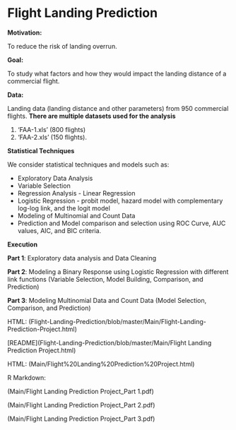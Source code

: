 # Flight Landing Prediction

**Motivation:** 

To reduce the risk of landing overrun.


**Goal:** 

To study what factors and how they would impact the landing distance of a commercial flight.


**Data:** 

Landing data (landing distance and other parameters) from 950 commercial flights. 
**There are multiple datasets used for the analysis**

1. ‘FAA-1.xls’ (800 flights)
2. ‘FAA-2.xls’ (150 flights).

**Statistical Techniques**


We consider statistical techniques and models such as:
* Exploratory Data Analysis
* Variable Selection
* Regression Analysis - Linear Regression
* Logistic Regression - probit model, hazard model with complementary log-log link, and the logit model
* Modeling of Multinomial and Count Data
* Prediction and Model comparison and selection using ROC Curve, AUC values, AIC, and BIC criteria.


**Execution**

**Part 1**: Exploratory data analysis and Data Cleaning 

**Part 2**: Modeling a Binary Response using Logistic Regression with different link functions (Variable Selection, Model Building, Comparison, and Prediction)

**Part 3**: Modeling Multinomial Data and Count Data (Model Selection, Comparison, and Prediction)

HTML: (Flight-Landing-Prediction/blob/master/Main/Flight-Landing-Prediction-Project.html)

[README](Flight-Landing-Prediction/blob/master/Main/Flight Landing Prediction Project.html)

HTML: (Main/Flight%20Landing%20Prediction%20Project.html)

R Markdown: 

(Main/Flight Landing Prediction Project_Part 1.pdf)

(Main/Flight Landing Prediction Project_Part 2.pdf)

(Main/Flight Landing Prediction Project_Part 3.pdf)

